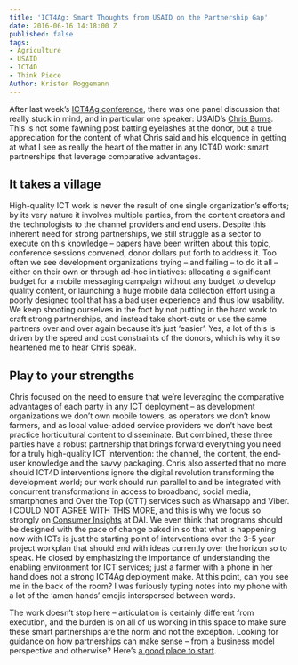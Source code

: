 ```yaml
---
title: 'ICT4Ag: Smart Thoughts from USAID on the Partnership Gap'
date: 2016-06-16 14:18:00 Z
published: false
tags:
- Agriculture
- USAID
- ICT4D
- Think Piece
Author: Kristen Roggemann
---
```


After last week’s [ICT4Ag conference](http://ictforag.org/), there was one panel discussion that really stuck in mind, and in particular one speaker: USAID’s [Chris Burns](https://www.linkedin.com/in/christophermburns?authType=NAME_SEARCH&authToken=3Xj7&locale=en_US&trk=tyah&trkInfo=clickedVertical%3Amynetwork%2CclickedEntityId%3A16147536%2CauthType%3ANAME_SEARCH%2Cidx%3A1-1-1%2CtarId%3A1466017100217%2Ctas%3Achris%20bur).  This is not some fawning post batting eyelashes at the donor, but a true appreciation for the content of what Chris said and his eloquence in getting at what I see as really the heart of the matter in any ICT4D work: smart partnerships that leverage comparative advantages.

<!--more-->

## It takes a village

High-quality ICT work is never the result of one single organization’s efforts; by its very nature it involves multiple parties, from the content creators and the technologists to the channel providers and end users.  Despite this inherent need for strong partnerships, we still struggle as a sector to execute on this knowledge – papers have been written about this topic, conference sessions convened, donor dollars put forth to address it.  Too often we see development organizations trying – and failing – to do it all – either on their own or through ad-hoc initiatives: allocating a significant budget for a mobile messaging campaign without any budget to develop quality content, or launching a huge mobile data collection effort using a poorly designed tool that has a bad user experience and thus low usability.  We keep shooting ourselves in the foot by not putting in the hard work to craft strong partnerships, and instead take short-cuts or use the same partners over and over again because it’s just ‘easier’.  Yes, a lot of this is driven by the speed and cost constraints of the donors, which is why it so heartened me to hear Chris speak.

## Play to your strengths

Chris focused on the need to ensure that we’re leveraging the comparative advantages of each party in any ICT deployment – as development organizations we don’t own mobile towers, as operators we don’t know farmers, and as local value-added service providers we don’t have best practice horticultural content to disseminate.  But combined, these three parties have a robust partnership that brings forward everything you need for a truly high-quality ICT intervention: the channel, the content, the end-user knowledge and the savvy packaging.  Chris also asserted that no more should ICT4D interventions ignore the digital revolution transforming the development world; our work should run parallel to and be integrated with concurrent transformations in access to broadband, social media, smartphones and Over the Top (OTT) services such as Whatsapp and Viber.  I COULD NOT AGREE WITH THIS MORE, and this is why we focus so strongly on [Consumer Insights](http://dai-global-digital.com/tags/?tag=consumer-insights) at DAI.  We even think that programs should be designed with the pace of change baked in so that what is happening now with ICTs is just the starting point of interventions over the 3-5 year project workplan that should end with ideas currently over the horizon so to speak.  He closed by emphasizing the importance of understanding the enabling environment for ICT services; just a farmer with a phone in her hand does not a strong ICT4Ag deployment make.  At this point, can you see me in the back of the room?  I was furiously typing notes into my phone with a lot of the ‘amen hands’ emojis interspersed between words.

The work doesn’t stop here – articulation is certainly different from execution, and the burden is on all of us working in this space to make sure these smart partnerships are the norm and not the exception.  Looking for guidance on how partnerships can make sense – from a business model perspective and otherwise?  Here’s [a good place to start](http://www.gsma.com/mobilefordevelopment/programme/m4d-impact/the-role-of-vas-vendors-in-m4d).